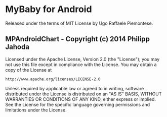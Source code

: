 MyBaby for Android
==================

Released under the terms of MIT License by Ugo Raffaele Piemontese.


MPAndroidChart - Copyright (c) 2014 Philipp Jahoda
--------------------------------------------------

Licensed under the Apache License, Version 2.0 (the "License"); you may not use this file except in compliance with the License.
You may obtain a copy of the License at

    http://www.apache.org/licenses/LICENSE-2.0

Unless required by applicable law or agreed to in writing, software distributed under the License is distributed on an "AS IS" BASIS, WITHOUT WARRANTIES OR CONDITIONS OF ANY KIND, either express or implied.
See the License for the specific language governing permissions and limitations under the License.

[MPAndroidChart]: https://github.com/PhilJay/MPAndroidChart

